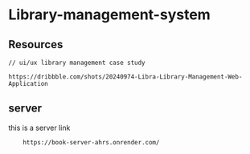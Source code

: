 # Library-management-system

## Resources

```
// ui/ux library management case study

https://dribbble.com/shots/20240974-Libra-Library-Management-Web-Application

```

## server

this is a server link

```
    https://book-server-ahrs.onrender.com/
```